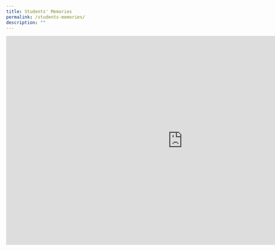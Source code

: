 ```yaml
---
title: Students' Memories
permalink: /students-memories/
description: ""
---
```

<iframe allowfullscreen="true" height="569" width="960" frameborder="0" src="https://docs.google.com/presentation/d/e/2PACX-1vRM9ZmfJoISN4s8Eb-AuZul4yM6AeOWmR6kbGJaV3Yn6rhJF-FhDM47rEppkn-StUeFXKSptyH0IbT2/embed?start=false&amp;loop=false&amp;delayms=5000"></iframe>